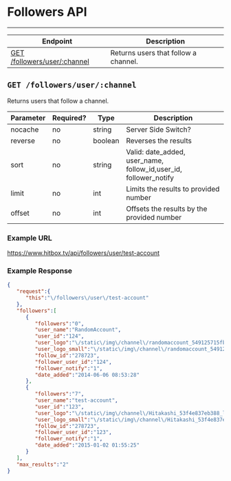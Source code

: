 # Followers API
***


| Endpoint | Description |
| ---- | --------------- |
| [GET /followers/user/:channel](/followers.md#get-followersuserchannel) | Returns users that follow a channel. |

## `GET /followers/user/:channel`

Returns users that follow a channel.

| Parameter | Required? | Type | Description |
| --- | --- | --- | --- |
| nocache | no | string | Server Side Switch? |
| reverse | no | boolean | Reverses the results |
| sort | no | string | Valid: date_added, user_name, follow_id,user_id, follower_notify |
| limit | no | int | Limits the results to provided number |
| offset | no | int | Offsets the results by the provided number |

### Example URL

https://www.hitbox.tv/api/followers/user/test-account

### Example Response 

```json
{
   "request":{
      "this":"\/followers\/user\/test-account"
   },
   "followers":[
      {
         "followers":"0",
         "user_name":"RandomAccount",
         "user_id":"124",
         "user_logo":"\/static\/img\/channel\/randomaccount_549125715fb44_large.png",
         "user_logo_small":"\/static\/img\/channel\/randomaccount_549125715fb44_small.png",
         "follow_id":"278723",
         "follower_user_id":"124",
         "follower_notify":"1",
         "date_added":"2014-06-06 08:53:28"
      },
      {
         "followers":"7",
         "user_name":"test-account",
         "user_id":"123",
         "user_logo":"\/static\/img\/channel\/Hitakashi_53f4e837eb388_large.png",
         "user_logo_small":"\/static\/img\/channel\/Hitakashi_53f4e837eb388_small.png",
         "follow_id":"278723",
         "follower_user_id":"123",
         "follower_notify":"1",
         "date_added":"2015-01-02 01:55:25"
      }
   ],
   "max_results":"2"
}
```
